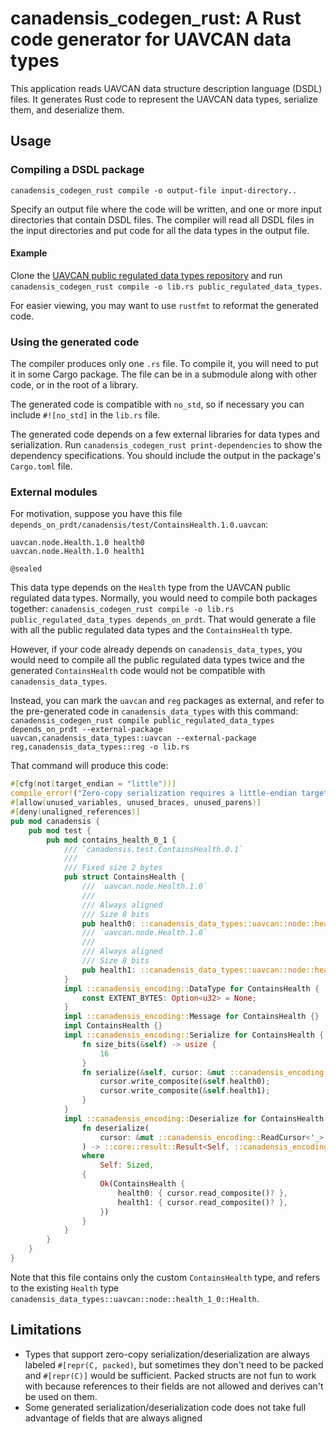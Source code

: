 # canadensis_codegen_rust: A Rust code generator for UAVCAN data types

This application reads UAVCAN data structure description language (DSDL) files.
It generates Rust code to represent the UAVCAN data types, serialize them,
and deserialize them.

## Usage

### Compiling a DSDL package 

`canadensis_codegen_rust compile -o output-file input-directory..`

Specify an output file where the code will be written, and one or more input
directories that contain DSDL files. The compiler will read all DSDL files
in the input directories and put code for all the data types in the output
file.

#### Example

Clone the [UAVCAN public regulated data types repository](https://github.com/UAVCAN/public_regulated_data_types)
and run `canadensis_codegen_rust compile -o lib.rs public_regulated_data_types`.

For easier viewing, you may want to use `rustfmt` to reformat the generated code.

### Using the generated code

The compiler produces only one `.rs` file. To compile it, you will need to put it in
some Cargo package. The file can be in a submodule along with other code, or in the root
of a library.

The generated code is compatible with `no_std`, so if necessary you can include `#![no_std]`
in the `lib.rs` file.

The generated code depends on a few external libraries for data types and serialization.
Run `canadensis_codegen_rust print-dependencies` to show the dependency specifications.
You should include the output in the package's `Cargo.toml` file.

### External modules

For motivation, suppose you have this file `depends_on_prdt/canadensis/test/ContainsHealth.1.0.uavcan`:
```
uavcan.node.Health.1.0 health0
uavcan.node.Health.1.0 health1

@sealed
```

This data type depends on the `Health` type from the UAVCAN public regulated
data types. Normally, you would need to compile both packages together:
`canadensis_codegen_rust compile -o lib.rs public_regulated_data_types depends_on_prdt`.
That would generate a file with all the public regulated data types and the
`ContainsHealth` type. 

However, if your code already depends on `canadensis_data_types`, you would
need to compile all the public regulated data types twice and the generated
`ContainsHealth` code would not be compatible with `canadensis_data_types`.

Instead, you can mark the `uavcan` and `reg` packages as external, and refer to
the pre-generated code in `canadensis_data_types` with this command:
`canadensis_codegen_rust compile public_regulated_data_types depends_on_prdt --external-package uavcan,canadensis_data_types::uavcan --external-package reg,canadensis_data_types::reg -o lib.rs`

That command will produce this code:

```rust
#[cfg(not(target_endian = "little"))]
compile_error!("Zero-copy serialization requires a little-endian target");
#[allow(unused_variables, unused_braces, unused_parens)]
#[deny(unaligned_references)]
pub mod canadensis {
    pub mod test {
        pub mod contains_health_0_1 {
            /// `canadensis.test.ContainsHealth.0.1`
            ///
            /// Fixed size 2 bytes
            pub struct ContainsHealth {
                /// `uavcan.node.Health.1.0`
                ///
                /// Always aligned
                /// Size 8 bits
                pub health0: ::canadensis_data_types::uavcan::node::health_1_0::Health,
                /// `uavcan.node.Health.1.0`
                ///
                /// Always aligned
                /// Size 8 bits
                pub health1: ::canadensis_data_types::uavcan::node::health_1_0::Health,
            }
            impl ::canadensis_encoding::DataType for ContainsHealth {
                const EXTENT_BYTES: Option<u32> = None;
            }
            impl ::canadensis_encoding::Message for ContainsHealth {}
            impl ContainsHealth {}
            impl ::canadensis_encoding::Serialize for ContainsHealth {
                fn size_bits(&self) -> usize {
                    16
                }
                fn serialize(&self, cursor: &mut ::canadensis_encoding::WriteCursor<'_>) {
                    cursor.write_composite(&self.health0);
                    cursor.write_composite(&self.health1);
                }
            }
            impl ::canadensis_encoding::Deserialize for ContainsHealth {
                fn deserialize(
                    cursor: &mut ::canadensis_encoding::ReadCursor<'_>,
                ) -> ::core::result::Result<Self, ::canadensis_encoding::DeserializeError>
                where
                    Self: Sized,
                {
                    Ok(ContainsHealth {
                        health0: { cursor.read_composite()? },
                        health1: { cursor.read_composite()? },
                    })
                }
            }
        }
    }
}
```

Note that this file contains only the custom `ContainsHealth` type, and refers to
the existing `Health` type `canadensis_data_types::uavcan::node::health_1_0::Health`.

## Limitations

* Types that support zero-copy serialization/deserialization are always labeled
  `#[repr(C, packed)`, but sometimes they don't need to be packed and `#[repr(C)]`
  would be sufficient. Packed structs are not fun to work with because
  references to their fields are not allowed and derives can't be used on them.
* Some generated serialization/deserialization code does not take full
  advantage of fields that are always aligned
